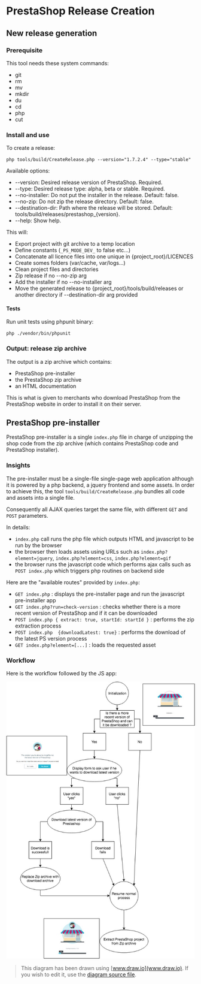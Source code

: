 # PrestaShop Release Creation

## New release generation

### Prerequisite

This tool needs these system commands:

- git
- rm
- mv
- mkdir
- du
- cd
- php
- cut

### Install and use

To create a release:

```
php tools/build/CreateRelease.php --version="1.7.2.4" --type="stable"
```

Available options:
* --version: Desired release version of PrestaShop. Required.
* --type: Desired release type: alpha, beta or stable. Required.
* --no-installer: Do not put the installer in the release. Default: false.
* --no-zip: Do not zip the release directory. Default: false.
* --destination-dir: Path where the release will be stored. Default: tools/build/releases/prestashop_{version}.
* --help: Show help.

This will:

* Export project with git archive to a temp location
* Define constants (`_PS_MODE_DEV_` to false etc...)
* Concatenate all licence files into one unique in {project_root}/LICENCES
* Create somes folders (var/cache, var/logs...)
* Clean project files and directories
* Zip release if no --no-zip arg
* Add the installer if no --no-installer arg
* Move the generated release to {project_root}/tools/build/releases or another directory if --destination-dir arg provided

#### Tests

Run unit tests using phpunit binary:
```
php ./vendor/bin/phpunit
```

### Output: release zip archive

The output is a zip archive which contains:
- PrestaShop pre-installer
- the PrestaShop zip archive
- an HTML documentation

This is what is given to merchants who download PrestaShop from the PrestaShop website
in order to install it on their server.

## PrestaShop pre-installer

PrestaShop pre-installer is a single `index.php` file in charge of unzipping the shop code from
the zip archive (which contains PrestaShop code and PrestaShop installer).

### Insights

The pre-installer must be a single-file single-page web application although it is powered by a php backend, a jquery
frontend and some assets. In order to achieve this, the tool `tools/build/CreateRelease.php` bundles
all code and assets into a single file.

Consequently all AJAX queries target the same file, with different `GET` and `POST` parameters.

In details:
- `index.php` call runs the php file which outputs HTML and javascript to be run by the browser
- the browser then loads assets using URLs such as `index.php?element=jquery`, `index.php?element=css`,
`index.php?element=gif`
- the browser runs the javascript code which performs ajax calls such as `POST index.php` which
triggers php routines on backend side


Here are the "available routes" provided by `index.php`:
- `GET index.php` : displays the pre-installer page and run the javascript pre-installer app
- `GET index.php?run=check-version` : checks whether there is a more recent version of PrestaShop and if it can be downloaded
- `POST index.php { extract: true, startId: startId }` : performs the zip extraction process
- `POST index.php  {downloadLatest: true}` : performs the download of the latest PS version process
- `GET index.php?element=[...]` : loads the requested asset

### Workflow

Here is the workflow followed by the JS app:

![Workflow diagram](pre-installer-diagram.jpg)

> This diagram has been drawn using [www.draw.io](www.draw.io). If you wish to edit it, use
the [diagram source file](https://github.com/PrestaShop/PrestaShop/blob/develop/tools/build/pre-installer-diagram-src.xml).

